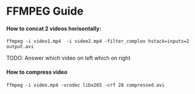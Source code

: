 # FFMPEG Guide

#### How to concat 2 videos horisontally:
```
ffmpeg -i video1.mp4  -i video2.mp4 -filter_complex hstack=inputs=2 output.avi
```
TODO: Answer which video on left which on right

#### How to compress video
```
ffmpeg -i video.mp4 -vcodec libx265 -crf 28 compressed.avi
```
